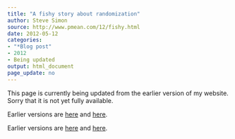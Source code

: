 ```yaml
---
title: "A fishy story about randomization"
author: Steve Simon
source: http://www.pmean.com/12/fishy.html
date: 2012-05-12
categories:
- "*Blog post"
- 2012
- Being updated
output: html_document
page_update: no
---
```


This page is currently being updated from the earlier version of my website. Sorry that it is not yet fully available.

<!---More--->

 
Earlier versions are [here][sim1] and [here][sim2].
 
[sim1]: http://www.pmean.com/12/fishy.html
[sim2]: http://new.pmean.com/fishy-randomization/
 

Earlier versions are [here][sim1] and [here][sim2].
 
[sim1]: http://www.pmean.com/12/fishy.html
[sim2]: http://new.pmean.com/fishy-randomization/
